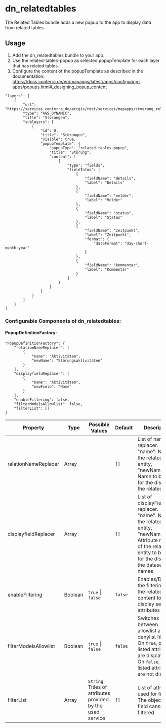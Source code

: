 # dn_relatedtables

The Related Tables bundle adds a new popup to the app to display data from related tables.

## Usage

1. Add the dn_relatedtables bundle to your app.
2. Use the related-tables-popup as selected popupTemplate for each layer that has related tables.
3. Configure the content of the popupTemplate as described in the documentation: https://docs.conterra.de/en/mapapps/latest/apps/configuring-apps/popups.html#_designing_popup_content

```
"layers": [
    {
        "url": "https://services.conterra.de/arcgis/rest/services/mapapps/stoerung_relates/MapServer",
        "type": "AGS_DYNAMIC",
        "title": "Störungen",
        "sublayers": [
            {
                "id": 0,
                "title": "Störungen",
                "visible": true,
                "popupTemplate": {
                    "popupType": "related-tables-popup",
                    "title": "Störung",
                    "content": [
                        {
                            "type": "fields",
                            "fieldInfos": [
                                {
                                    "fieldName": "details",
                                    "label": "Details"
                                },
                                {
                                    "fieldName": "melder",
                                    "label": "Melder"
                                },
                                {
                                    "fieldName": "status",
                                    "label": "Status"
                                },
                                {
                                    "fieldName": "zeitpunkt",
                                    "label": "Zeitpunkt",
                                    "format": {
                                        "dateFormat": "day-short-month-year"
                                    }
                                },
                                {
                                    "fieldName": "kommentar",
                                    "label": "Kommentar"
                                }
                            ]
                        }
                    ]
                }
            }
        ]
    }
]
```

### Configurable Components of dn_relatedtables:

#### PopupDefinitionFactory:
```
"PopupDefinitionFactory": {
    "relationNameReplacer": [
        {
            "name": "Aktivitäten",
            "newName": "Störungsaktivitäten"
        }
    ],
    "displayfieldReplacer": [
        {
            "name": "Aktivitäten",
            "newField": "Name"
        }
    ],
    "enableFiltering": false,
    "filterModeIsAllowlist": false,
    "filterList": []
}
```

| Property              | Type    | Possible Values                                                | Default     | Description                                                                                                                                                        |
|-----------------------|---------|----------------------------------------------------------------|-------------|--------------------------------------------------------------------------------------------------------------------------------------------------------------------|
| relationNameReplacer  | Array   |                                                                | ```[]```    | List of name replacer. "name": Name of the related entity, "newName": Name to be used for the display of the related entity                                        |
| displayfieldReplacer  | Array   |                                                                | ```[]```    | List of displayField replacer. "name": Name of the related entity, "newName": Attribute name of the related entity to be used for the display of the dataset names |
| enableFiltering       | Boolean | ```true``` &#124; ```false```                                  | ```false``` | Enables/Disables the filtering of the related table content to only display selected attributes                                                                    |
| filterModeIsAllowlist | Boolean | ```true``` &#124; ```false```                                  | ```false``` | Switches between allowlist and denylist filtering. On ```true```, only listed attributes are displayed. On ```false```, only listed attributes are not displayed   |
| filterList            | Array   | ```String``` Titles of attributes provided by the used service | ```[]```    | List of attributes used for filtering. The objectID-field cannot be filtered                                                                                       |
